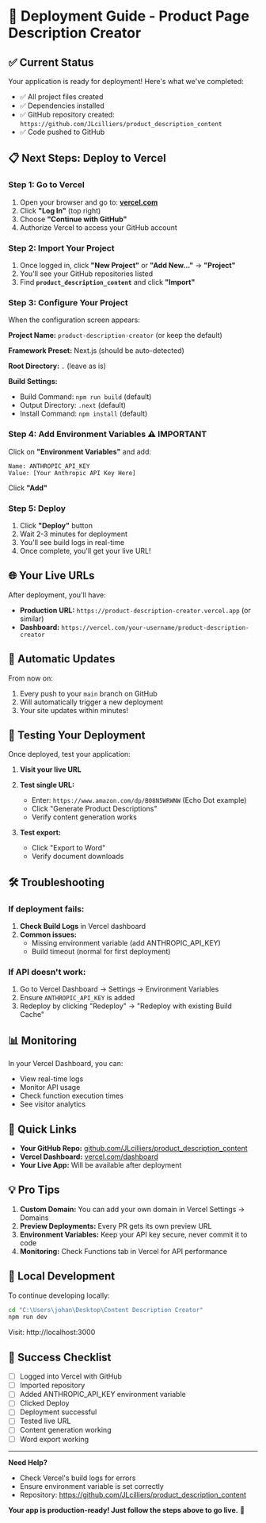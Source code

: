 # 🚀 Deployment Guide - Product Page Description Creator

## ✅ Current Status

Your application is ready for deployment! Here's what we've completed:

- ✅ All project files created
- ✅ Dependencies installed
- ✅ GitHub repository created: `https://github.com/JLcilliers/product_description_content`
- ✅ Code pushed to GitHub

## 📋 Next Steps: Deploy to Vercel

### Step 1: Go to Vercel

1. Open your browser and go to: **[vercel.com](https://vercel.com)**
2. Click **"Log In"** (top right)
3. Choose **"Continue with GitHub"**
4. Authorize Vercel to access your GitHub account

### Step 2: Import Your Project

1. Once logged in, click **"New Project"** or **"Add New..."** → **"Project"**
2. You'll see your GitHub repositories listed
3. Find **`product_description_content`** and click **"Import"**

### Step 3: Configure Your Project

When the configuration screen appears:

**Project Name:** `product-description-creator` (or keep the default)

**Framework Preset:** Next.js (should be auto-detected)

**Root Directory:** `.` (leave as is)

**Build Settings:**
- Build Command: `npm run build` (default)
- Output Directory: `.next` (default)
- Install Command: `npm install` (default)

### Step 4: Add Environment Variables ⚠️ IMPORTANT

Click on **"Environment Variables"** and add:

```
Name: ANTHROPIC_API_KEY
Value: [Your Anthropic API Key Here]
```

Click **"Add"**

### Step 5: Deploy

1. Click **"Deploy"** button
2. Wait 2-3 minutes for deployment
3. You'll see build logs in real-time
4. Once complete, you'll get your live URL!

## 🌐 Your Live URLs

After deployment, you'll have:

- **Production URL:** `https://product-description-creator.vercel.app` (or similar)
- **Dashboard:** `https://vercel.com/your-username/product-description-creator`

## 🔄 Automatic Updates

From now on:
1. Every push to your `main` branch on GitHub
2. Will automatically trigger a new deployment
3. Your site updates within minutes!

## 🧪 Testing Your Deployment

Once deployed, test your application:

1. **Visit your live URL**
2. **Test single URL:**
   - Enter: `https://www.amazon.com/dp/B08N5WRWNW` (Echo Dot example)
   - Click "Generate Product Descriptions"
   - Verify content generation works

3. **Test export:**
   - Click "Export to Word"
   - Verify document downloads

## 🛠 Troubleshooting

### If deployment fails:

1. **Check Build Logs** in Vercel dashboard
2. **Common issues:**
   - Missing environment variable (add ANTHROPIC_API_KEY)
   - Build timeout (normal for first deployment)

### If API doesn't work:

1. Go to Vercel Dashboard → Settings → Environment Variables
2. Ensure `ANTHROPIC_API_KEY` is added
3. Redeploy by clicking "Redeploy" → "Redeploy with existing Build Cache"

## 📊 Monitoring

In your Vercel Dashboard, you can:
- View real-time logs
- Monitor API usage
- Check function execution times
- See visitor analytics

## 🎯 Quick Links

- **Your GitHub Repo:** [github.com/JLcilliers/product_description_content](https://github.com/JLcilliers/product_description_content)
- **Vercel Dashboard:** [vercel.com/dashboard](https://vercel.com/dashboard)
- **Your Live App:** Will be available after deployment

## 💡 Pro Tips

1. **Custom Domain:** You can add your own domain in Vercel Settings → Domains
2. **Preview Deployments:** Every PR gets its own preview URL
3. **Environment Variables:** Keep your API key secure, never commit it to code
4. **Monitoring:** Check Functions tab in Vercel for API performance

## 📝 Local Development

To continue developing locally:

```bash
cd "C:\Users\johan\Desktop\Content Description Creator"
npm run dev
```

Visit: http://localhost:3000

## 🎉 Success Checklist

- [ ] Logged into Vercel with GitHub
- [ ] Imported repository
- [ ] Added ANTHROPIC_API_KEY environment variable
- [ ] Clicked Deploy
- [ ] Deployment successful
- [ ] Tested live URL
- [ ] Content generation working
- [ ] Word export working

---

**Need Help?**
- Check Vercel's build logs for errors
- Ensure environment variable is set correctly
- Repository: https://github.com/JLcilliers/product_description_content

**Your app is production-ready! Just follow the steps above to go live.** 🚀